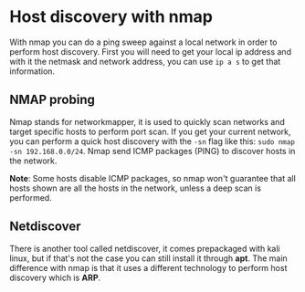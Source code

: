 # Host discovery with nmap

With nmap you can do a ping sweep against a local network in order to perform host discovery. First you will need to get your local ip address and with it the netmask and network address, you can use `ip a s` to get that information.

## NMAP probing

Nmap stands for networkmapper, it is used to quickly scan networks and target specific hosts to perform port scan. If you get your current network, you can perform a quick host discovery with the `-sn` flag like this: `sudo nmap -sn 192.168.0.0/24`. Nmap send ICMP packages (PING) to discover hosts in the network.

**Note**: Some hosts disable ICMP packages, so nmap won't guarantee that all hosts shown are all the hosts in the network, unless a deep scan is performed.

## Netdiscover

There is another tool called netdiscover, it comes prepackaged with kali linux, but if that's not the case you can still install it through **apt**. The main difference with nmap is that it uses a different technology to perform host discovery which is **ARP**.